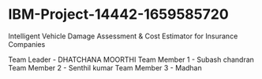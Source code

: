 # IBM-Project-14442-1659585720
Intelligent Vehicle Damage Assessment &amp; Cost Estimator for Insurance Companies



Team Leader - DHATCHANA MOORTHI
Team Member 1 - Subash chandran
Team Member 2 - Senthil kumar
Team Member 3 - Madhan
